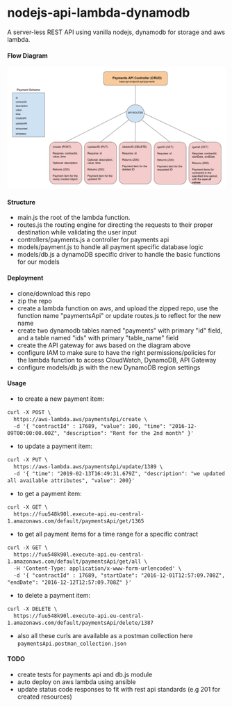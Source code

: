 # nodejs-api-lambda-dynamodb
A server-less REST API using vanilla nodejs, dynamodb for storage and aws lambda.

#### Flow Diagram
![alt text](payments-rest-api.png)

#### Structure
- main.js the root of the lambda function.
- routes.js the routing engine for directing the requests to their proper destination while validating the user input
- controllers/payments.js a controller for payments api
- models/payment.js to handle all payment specific database logic
- models/db.js a dynamoDB specific driver to handle the basic functions for our models

#### Deployment
- clone/download this repo
- zip the repo
- create a lambda function on aws, and upload the zipped repo, use the function name "paymentsApi" or update routes.js to reflect for the new name 
- create two dynamodb tables named "payments" with primary "id" field, and a table named "ids" with primary "table_name" field
- create the API gateway for aws based on the diagram above
- configure IAM to make sure to have the right permissions/policies for the lambda function to access CloudWatch, DynamoDB, API Gateway
- configure models/db.js with the new DynamoDB region settings

#### Usage
- to create a new payment item:
```
curl -X POST \
  https://aws-lambda.aws/paymentsApi/create \
  -d '{ "contractId" : 17689, "value": 100, "time": "2016-12-09T00:00:00.00Z", "description": "Rent for the 2nd month" }'
```
- to update a payment item:
```
curl -X PUT \
  https://aws-lambda.aws/paymentsApi/update/1389 \
  -d '{ "time": "2019-02-13T16:49:31.679Z", "description": "we updated all available attributes", "value": 200}'
```
- to get a payment item:
```
curl -X GET \
  https://fuu548k90l.execute-api.eu-central-1.amazonaws.com/default/paymentsApi/get/1365
```
- to get all payment items for a time range for a specific contract
```
curl -X GET \
  https://fuu548k90l.execute-api.eu-central-1.amazonaws.com/default/paymentsApi/get/all \
  -H 'Content-Type: application/x-www-form-urlencoded' \
  -d '{ "contractId" : 17689, "startDate": "2016-12-01T12:57:09.708Z", "endDate": "2016-12-12T12:57:09.708Z" }'
```
- to delete a payment item:
```
curl -X DELETE \
  https://fuu548k90l.execute-api.eu-central-1.amazonaws.com/default/paymentsApi/delete/1387
```

- also all these curls are available as a postman collection here `paymentsApi.postman_collection.json`

#### TODO
- create tests for payments api and db.js module
- auto deploy on aws lambda using ansible
- update status code responses to fit with rest api standards (e.g 201 for created resources)

